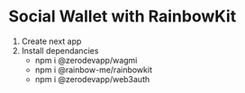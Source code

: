 # Social Wallet with RainbowKit

1. Create next app
2. Install dependancies
   - npm i @zerodevapp/wagmi
   - npm i @rainbow-me/rainbowkit
   - npm i @zerodevapp/web3auth
